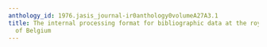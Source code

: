 ```yaml
---
anthology_id: 1976.jasis_journal-ir0anthology0volumeA27A3.1
title: The internal processing format for bibliographic data at the royal library
  of Belgium
---
```

